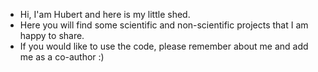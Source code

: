 - Hi, I'am Hubert and here is my little shed. 
- Here you will find some scientific and non-scientific projects that I am happy to share.
- If you would like to use the code, please remember about me and add me as a co-author :)
